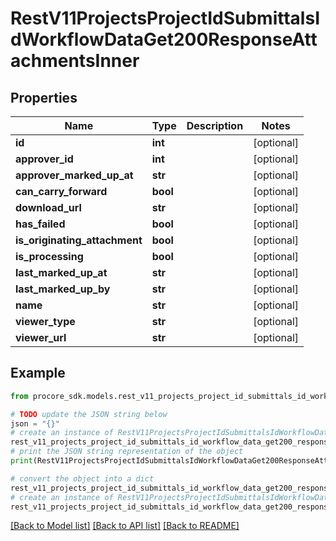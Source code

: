 # RestV11ProjectsProjectIdSubmittalsIdWorkflowDataGet200ResponseAttachmentsInner


## Properties

Name | Type | Description | Notes
------------ | ------------- | ------------- | -------------
**id** | **int** |  | [optional] 
**approver_id** | **int** |  | [optional] 
**approver_marked_up_at** | **str** |  | [optional] 
**can_carry_forward** | **bool** |  | [optional] 
**download_url** | **str** |  | [optional] 
**has_failed** | **bool** |  | [optional] 
**is_originating_attachment** | **bool** |  | [optional] 
**is_processing** | **bool** |  | [optional] 
**last_marked_up_at** | **str** |  | [optional] 
**last_marked_up_by** | **str** |  | [optional] 
**name** | **str** |  | [optional] 
**viewer_type** | **str** |  | [optional] 
**viewer_url** | **str** |  | [optional] 

## Example

```python
from procore_sdk.models.rest_v11_projects_project_id_submittals_id_workflow_data_get200_response_attachments_inner import RestV11ProjectsProjectIdSubmittalsIdWorkflowDataGet200ResponseAttachmentsInner

# TODO update the JSON string below
json = "{}"
# create an instance of RestV11ProjectsProjectIdSubmittalsIdWorkflowDataGet200ResponseAttachmentsInner from a JSON string
rest_v11_projects_project_id_submittals_id_workflow_data_get200_response_attachments_inner_instance = RestV11ProjectsProjectIdSubmittalsIdWorkflowDataGet200ResponseAttachmentsInner.from_json(json)
# print the JSON string representation of the object
print(RestV11ProjectsProjectIdSubmittalsIdWorkflowDataGet200ResponseAttachmentsInner.to_json())

# convert the object into a dict
rest_v11_projects_project_id_submittals_id_workflow_data_get200_response_attachments_inner_dict = rest_v11_projects_project_id_submittals_id_workflow_data_get200_response_attachments_inner_instance.to_dict()
# create an instance of RestV11ProjectsProjectIdSubmittalsIdWorkflowDataGet200ResponseAttachmentsInner from a dict
rest_v11_projects_project_id_submittals_id_workflow_data_get200_response_attachments_inner_from_dict = RestV11ProjectsProjectIdSubmittalsIdWorkflowDataGet200ResponseAttachmentsInner.from_dict(rest_v11_projects_project_id_submittals_id_workflow_data_get200_response_attachments_inner_dict)
```
[[Back to Model list]](../README.md#documentation-for-models) [[Back to API list]](../README.md#documentation-for-api-endpoints) [[Back to README]](../README.md)


